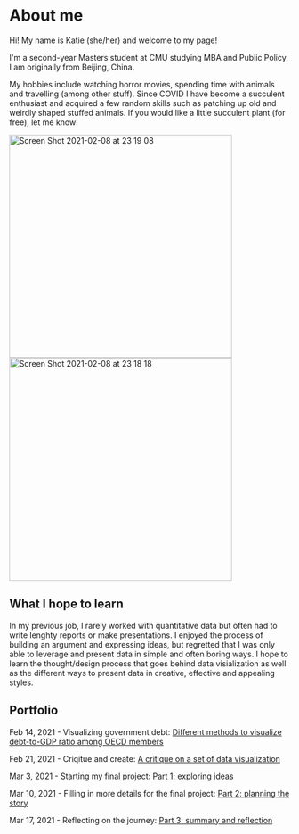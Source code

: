 # About me
Hi! My name is Katie (she/her) and welcome to my page! 

I'm a second-year Masters student at CMU studying MBA and Public Policy. I am originally from Beijing, China.

My hobbies include watching horror movies, spending time with animals and travelling (among other stuff). Since COVID I have become a succulent enthusiast and acquired a few random skills such as patching up old and weirdly shaped stuffed animals. If you would like a little succulent plant (for free), let me know!

<img width="400" alt="Screen Shot 2021-02-08 at 23 19 08" src="https://user-images.githubusercontent.com/78333023/107315126-123a0c00-6a64-11eb-9508-279a287705b9.png">

<img width="400" alt="Screen Shot 2021-02-08 at 23 18 18" src="https://user-images.githubusercontent.com/78333023/107315071-f33b7a00-6a63-11eb-8437-bfd269636023.png">

## What I hope to learn

In my previous job, I rarely worked with quantitative data but often had to write lenghty reports or make presentations. I enjoyed the process of building an argument and expressing ideas, but regretted that I was only able to leverage and present data in simple and often boring ways. I hope to learn the thought/design process that goes behind data visialization as well as the different ways to present data in creative, effective and appealing styles. 

## Portfolio

Feb 14, 2021 - Visualizing government debt: 
[Different methods to visualize debt-to-GDP ratio among OECD members](oecd.md)

Feb 21, 2021 - Criqitue and create:
[A critique on a set of data visualization](critique1.md)

Mar 3, 2021 - Starting my final project:
[Part 1: exploring ideas](final_project_part1.md)

Mar 10, 2021 - Filling in more details for the final project:
[Part 2: planning the story](final_project_part2.md)

Mar 17, 2021 - Reflecting on the journey:
[Part 3: summary and reflection](final_project_part3.md)
